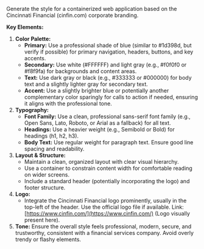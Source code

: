 Generate the style for a containerized web application based on the Cincinnati Financial (cinfin.com) corporate branding.

**Key Elements:**
1.  **Color Palette:**
    * **Primary:** Use a professional shade of blue (similar to #1d398d, but verify if possible) for primary navigation, headers, buttons, and key accents.
    * **Secondary:** Use white (#FFFFFF) and light gray (e.g., #f0f0f0 or #f8f9fa) for backgrounds and content areas.
    * **Text:** Use dark gray or black (e.g., #333333 or #000000) for body text and a slightly lighter gray for secondary text.
    * **Accent:** Use a slightly brighter blue or potentially another complementary color sparingly for calls to action if needed, ensuring it aligns with the professional tone.
2.  **Typography:**
    * **Font Family:** Use a clean, professional sans-serif font family (e.g., Open Sans, Lato, Roboto, or Arial as a fallback) for all text.
    * **Headings:** Use a heavier weight (e.g., Semibold or Bold) for headings (h1, h2, h3).
    * **Body Text:** Use regular weight for paragraph text. Ensure good line spacing and readability.
3.  **Layout & Structure:**
    * Maintain a clean, organized layout with clear visual hierarchy.
    * Use a container to constrain content width for comfortable reading on wider screens.
    * Include a standard header (potentially incorporating the logo) and footer structure.
4.  **Logo:**
    * Integrate the Cincinnati Financial logo prominently, usually in the top-left of the header. Use the official logo file if available. Link: [https://www.cinfin.com/](https://www.cinfin.com/) (Logo visually present here).
5.  **Tone:** Ensure the overall style feels professional, modern, secure, and trustworthy, consistent with a financial services company. Avoid overly trendy or flashy elements.
